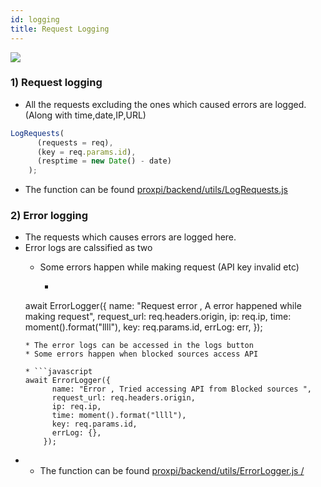 ```yaml
---
id: logging
title: Request Logging
---
```


<img src="https://raw.githubusercontent.com/fredysomy/HealthApp/master/img/Untitled_design__1_-removebg.png"></img>

### 1) Request logging

* All the requests excluding the ones which caused errors are logged.(Along with time,date,IP,URL)

```javascript
LogRequests(
      (requests = req),
      (key = req.params.id),
      (resptime = new Date() - date)
    );
```
* The function can be found [proxpi/backend/utils/LogRequests.js](https://github.com/proxpi/proxpi/blob/master/backend/utils/LogRequests.js)

### 2) Error logging

* The requests which causes errors are logged here.
* Error logs are calssified as two
  * Some errors happen while making request (API key invalid etc)
 
    * ```javascript
  await ErrorLogger({
              name: "Request error , A error happened while making request",
              request_url: req.headers.origin,
              ip: req.ip,
              time: moment().format("llll"),
              key: req.params.id,
              errLog: err,
            });
    ```
    * The error logs can be accessed in the logs button
  * Some errors happen when blocked sources access API
 
    * ```javascript
  await ErrorLogger({
          name: "Error , Tried accessing API from Blocked sources ",
          request_url: req.headers.origin,
          ip: req.ip,
          time: moment().format("llll"),
          key: req.params.id,
          errLog: {},
        });
    ```
* * The function can be found [proxpi/backend/utils/ErrorLogger.js /](https://github.com/proxpi/proxpi/blob/master/backend/utils/ErrorLogger.js)      